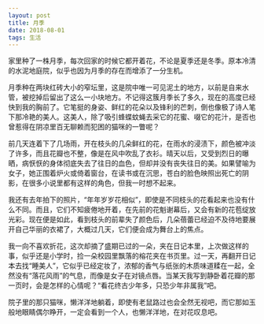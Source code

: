 ```yaml
---
layout: post
title: 月季
date: 2018-08-01
tags: 生活
---
```


家里种了一株月季，每次回家的时候它都开着花，不论是夏季还是冬季。原本冷清的水泥地庭院，似乎也因为月季的存在而增添了一分生机。

月季种在两块红砖大小的窄坛里，这是院中唯一可见泥土的地方，以前是自来水管，被挖掉后留出了这么一小块地方。不记得这簇月季长了多久，现在的高度已经快到我的胸前了。它笔挺的身姿、鲜红的花朵以及锋利的芒刺，倒也像极了诗人笔下那冷艳的美人。这美人，除了吸引蜂蝶蚊蝇去采它的花蜜、啜它的花汁，是否也曾惹得在阴凉里百无聊赖而犯困的猫咪的一瞥呢？

前几天连着下了几场雨，开在枝头的几朵鲜红的花，在雨水的浸渍下，颜色被冲淡了许多，而且花瓣也不整，像是在风中吹乱了衣衫。晴天以后，又受到烈日的曝晒，病恹恹的身体彻底失去了往日的血色，但却并没有丧失往日的美。如果譬喻为女子，她正围着炉火或倚着窗台，在读书或在沉思，苍白的脸色映照出死亡的阴影，在很多小说里都有这样的角色，但我一时想不起来。

我还有去年拍下的照片，“年年岁岁花相似”，即使是不同枝头的花看起来也没有什么不同。而且，它们不知疲倦地开着，在先前的花魁谢幕后，又会有新的花苞绽放光彩。现在便是如此，看到枝头的前辈失了颜色后，几朵蓓蕾已经迫不及待地要展开自己华丽的衣裙了，大概过几天，它们便会成为舞台上的焦点。

我一向不喜欢折花，这次却摘了盛期已过的一朵，夹在日记本里，上次做这样的事，似乎还是小学时，捡一朵校园里飘落的榕花夹在书页里。过一天，再翻开日记本去找“睡美人”，它似乎已经定妆了，浓郁的香气与纸张的木质味道糅在一起，全然没有“落花风雨”的气息，而像是女子在对镜点唇。当某天我写到静卧着花瓣的那一页时，会是怎样的心情呢？“看花终古少年多，只恐少年非属我”吧。

院子里的那只猫咪，懒洋洋地躺着，即使有老鼠路过也会全然无视吧，而它那如玉般地眼睛偶尔睁开，一定会看到一个人，也懒洋洋地，在对花叹息吧。

